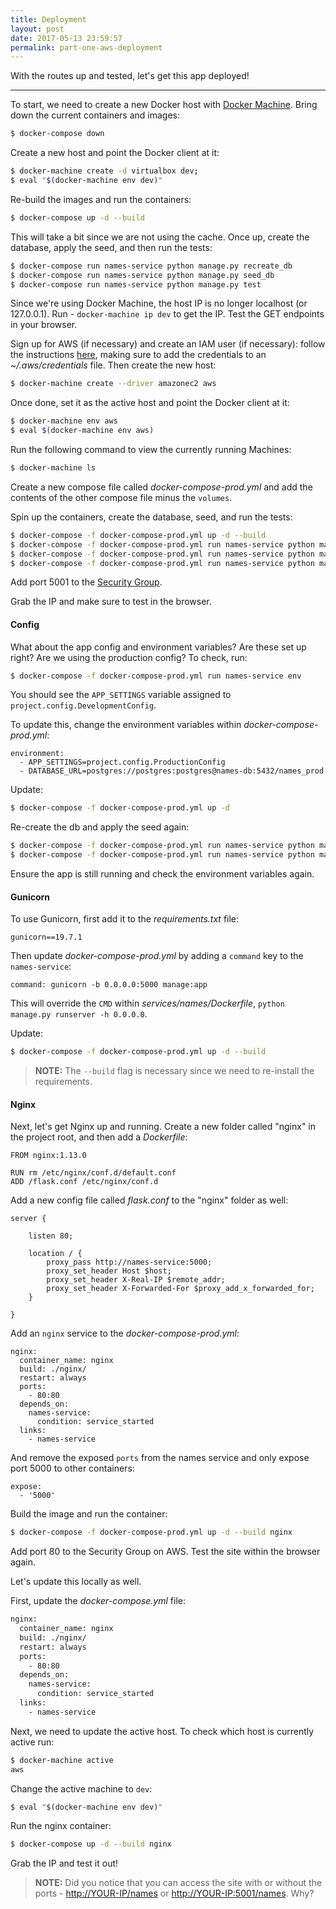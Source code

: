 ```yaml
---
title: Deployment
layout: post
date: 2017-05-13 23:59:57
permalink: part-one-aws-deployment
---
```


With the routes up and tested, let's get this app deployed!

---

To start, we need to create a new Docker host with [Docker Machine](https://docs.docker.com/machine/). Bring down the current containers and images:

```sh
$ docker-compose down
```

Create a new host and point the Docker client at it:

```sh
$ docker-machine create -d virtualbox dev;
$ eval "$(docker-machine env dev)"
```

Re-build the images and run the containers:

```sh
$ docker-compose up -d --build
```

This will take a bit since we are not using the cache. Once up, create the database, apply the seed, and then run the tests:

```sh
$ docker-compose run names-service python manage.py recreate_db
$ docker-compose run names-service python manage.py seed_db
$ docker-compose run names-service python manage.py test
```

Since we're using Docker Machine, the host IP is no longer localhost (or 127.0.0.1). Run - `docker-machine ip dev` to get the IP. Test the GET endpoints in your browser.

Sign up for AWS (if necessary) and create an IAM user (if necessary): follow the instructions [here](http://docs.aws.amazon.com/AWSEC2/latest/UserGuide/get-set-up-for-amazon-ec2.html ), making sure to add the credentials to an *~/.aws/credentials* file. Then create the new host:

```sh
$ docker-machine create --driver amazonec2 aws
```

Once done, set it as the active host and point the Docker client at it:

```sh
$ docker-machine env aws
$ eval $(docker-machine env aws)
```

Run the following command to view the currently running Machines:

```sh
$ docker-machine ls
```

Create a new compose file called *docker-compose-prod.yml* and add the contents of the other compose file minus the `volumes`.

Spin up the containers, create the database, seed, and run the tests:

```sh
$ docker-compose -f docker-compose-prod.yml up -d --build
$ docker-compose -f docker-compose-prod.yml run names-service python manage.py recreate_db
$ docker-compose -f docker-compose-prod.yml run names-service python manage.py seed_db
$ docker-compose -f docker-compose-prod.yml run names-service python manage.py test
```

Add port 5001 to the [Security Group](http://stackoverflow.com/questions/26338301/ec2-how-to-add-port-8080-in-security-group).

Grab the IP and make sure to test in the browser.

#### Config

What about the app config and environment variables? Are these set up right? Are we using the production config? To check, run:

```sh
$ docker-compose -f docker-compose-prod.yml run names-service env
```

You should see the `APP_SETTINGS` variable assigned to `project.config.DevelopmentConfig`.

To update this, change the environment variables within *docker-compose-prod.yml*:

```
environment:
  - APP_SETTINGS=project.config.ProductionConfig
  - DATABASE_URL=postgres://postgres:postgres@names-db:5432/names_prod
```

Update:

```sh
$ docker-compose -f docker-compose-prod.yml up -d
```

Re-create the db and apply the seed again:

```sh
$ docker-compose -f docker-compose-prod.yml run names-service python manage.py recreate_db
$ docker-compose -f docker-compose-prod.yml run names-service python manage.py seed_db
```

Ensure the app is still running and check the environment variables again.

#### Gunicorn

To use Gunicorn, first add it to the *requirements.txt* file:

```
gunicorn==19.7.1
```

Then update *docker-compose-prod.yml* by adding a `command` key to the `names-service`:

```
command: gunicorn -b 0.0.0.0:5000 manage:app
```

This will override the `CMD` within *services/names/Dockerfile*, `python manage.py runserver -h 0.0.0.0`.

Update:

```sh
$ docker-compose -f docker-compose-prod.yml up -d --build
```

> **NOTE:** The `--build` flag is necessary since we need to re-install the requirements.

#### Nginx

Next, let's get Nginx up and running. Create a new folder called "nginx" in the project root, and then add a *Dockerfile*:

```
FROM nginx:1.13.0

RUN rm /etc/nginx/conf.d/default.conf
ADD /flask.conf /etc/nginx/conf.d
```

Add a new config file called *flask.conf* to the "nginx" folder as well:

```
server {

    listen 80;

    location / {
        proxy_pass http://names-service:5000;
        proxy_set_header Host $host;
        proxy_set_header X-Real-IP $remote_addr;
        proxy_set_header X-Forwarded-For $proxy_add_x_forwarded_for;
    }

}
```

Add an `nginx` service to the *docker-compose-prod.yml*:

```
nginx:
  container_name: nginx
  build: ./nginx/
  restart: always
  ports:
    - 80:80
  depends_on:
    names-service:
      condition: service_started
  links:
    - names-service
```

And remove the exposed `ports` from the names service and only expose port 5000 to other containers:

```
expose:
  - '5000'
```

Build the image and run the container:

```sh
$ docker-compose -f docker-compose-prod.yml up -d --build nginx
```

Add port 80 to the Security Group on AWS. Test the site within the browser again.

Let's update this locally as well.

First, update the *docker-compose.yml* file:

```sh
nginx:
  container_name: nginx
  build: ./nginx/
  restart: always
  ports:
    - 80:80
  depends_on:
    names-service:
      condition: service_started
  links:
    - names-service
```

Next, we need to update the active host. To check which host is currently active run:

```sh
$ docker-machine active
aws
```

Change the active machine to `dev`:

```sh
$ eval "$(docker-machine env dev)"
```

Run the nginx container:

```sh
$ docker-compose up -d --build nginx
```

Grab the IP and test it out!

> **NOTE:** Did you notice that you can access the site with or without the ports - [http://YOUR-IP/names](http://YOUR-IP/names) or [http://YOUR-IP:5001/names](http://YOUR-IP:5001/names). Why?

